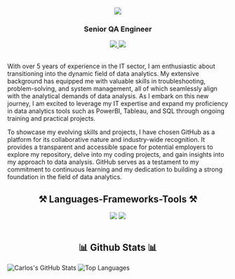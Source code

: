 <h1 align="center">
    <img src="https://readme-typing-svg.herokuapp.com/?font=Righteous&size=35&center=true&vCenter=true&width=500&height=70&duration=4000&lines=Hi+There!+👋;+I'm+Saydul+Miah!;" />
</h1>
<h3 align="center">Senior QA Engineer</h3>

<div align="center"> 
  <a href="miahsaydul@gmail.com" target="_blank">
    <img src="https://img.shields.io/badge/Gmail-D14836?style=for-the-badge&logo=gmail&logoColor=white" target="_blank" />
  </a> 
  <a href="www.linkedin.com/in/saydul-m" target="_blank">
    <img src="https://img.shields.io/badge/LinkedIn-0077B5?style=for-the-badge&logo=linkedin&logoColor=white" target="_blank" />
  </a>
</div>

<br> 

With over 5 years of experience in the IT sector, I am enthusiastic about transitioning into the dynamic field of data analytics. My extensive background has equipped me with valuable skills in troubleshooting, problem-solving, and system management, all of which seamlessly align with the analytical demands of data analysis. As I embark on this new journey, I am excited to leverage my IT expertise and expand my proficiency in data analytics tools such as PowerBI, Tableau, and SQL through ongoing training and practical projects.

To showcase my evolving skills and projects, I have chosen GitHub as a platform for its collaborative nature and industry-wide recognition. It provides a transparent and accessible space for potential employers to explore my repository, delve into my coding projects, and gain insights into my approach to data analysis. GitHub serves as a testament to my commitment to continuous learning and my dedication to building a strong foundation in the field of data analytics.

<h2 align="center">⚒️ Languages-Frameworks-Tools ⚒️</h2>
<div align="center">
    <img src="https://skillicons.dev/icons?i=vscode,github" />
    <img src="https://skillicons.dev/icons?i=python,r,mysql,excel" /><br>
</div>

<br/>

<h2 align="center">📊 Github Stats 📊</h2>

![Carlos's GitHub Stats](https://github-readme-stats.vercel.app/api?username=cestela&show_icons=true&theme=radical)
![Top Languages](https://github-readme-stats.vercel.app/api/top-langs/?username=cestela&show_icons=true&theme=radical)
